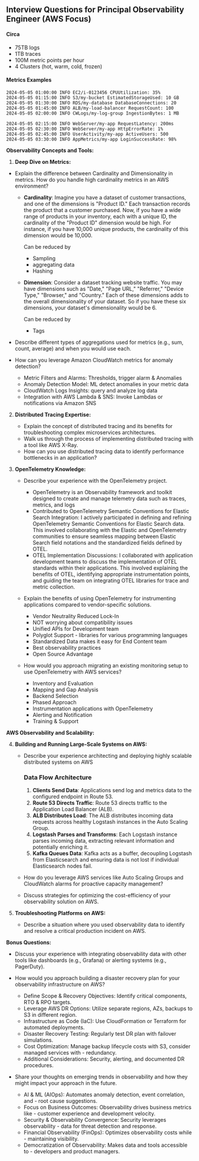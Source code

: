 ## Interview Questions for Principal Observability Engineer (AWS Focus)

#### Circa
- 75TB logs
- 1TB traces
- 100M metric points per hour
- 4 Clusters (hot, warm, cold, frozen)

#### Metrics Examples
```
2024-05-05 01:00:00 INFO EC2/i-0123456 CPUUtilization: 35%
2024-05-05 01:15:00 INFO S3/my-bucket EstimatedStorageUsed: 10 GB
2024-05-05 01:30:00 INFO RDS/my-database DatabaseConnections: 20
2024-05-05 01:45:00 INFO ALB/my-load-balancer RequestCount: 100
2024-05-05 02:00:00 INFO CWLogs/my-log-group IngestionBytes: 1 MB

2024-05-05 02:15:00 INFO WebServer/my-app RequestLatency: 200ms
2024-05-05 02:30:00 INFO WebServer/my-app HttpErrorRate: 1%
2024-05-05 02:45:00 INFO UserActivity/my-app ActiveUsers: 500
2024-05-05 03:30:00 INFO AppMetrics/my-app LoginSuccessRate: 98%

```

**Observability Concepts and Tools:**

1. **Deep Dive on Metrics:**
* Explain the difference between Cardinality and Dimensionality in metrics. How do you handle high cardinality metrics in an AWS environment?

    - **Cardinality**: Imagine you have a dataset of customer transactions, and one of the dimensions is "Product ID." Each transaction records the product that a customer purchased. Now, if you have a wide range of products in your inventory, each with a unique ID, the cardinality of the "Product ID" dimension would be high. For instance, if you have 10,000 unique products, the cardinality of this dimension would be 10,000.

        Can be reduced by 
        - Sampling
        - aggregating data
        - Hashing

    - **Dimension**: Consider a dataset tracking website traffic. You may have dimensions such as "Date," "Page URL," "Referrer," "Device Type," "Browser," and "Country." Each of these dimensions adds to the overall dimensionality of your dataset. So if you have these six dimensions, your dataset's dimensionality would be 6.

        Can be reduced by 
        - Tags

* Describe different types of aggregations used for metrics (e.g., sum, count, average) and when you would use each.
* How can you leverage Amazon CloudWatch metrics for anomaly detection?
    - Metric Filters and Alarms: Thresholds, trigger alarm & Anomalies
    - Anomaly Detection Model: ML detect anomalies in your metric data
    - CloudWatch Logs Insights: query and analyze log data
    - Integration with AWS Lambda & SNS: Invoke Lambdas or notifications via Amazon SNS

2. **Distributed Tracing Expertise:**
    * Explain the concept of distributed tracing and its benefits for troubleshooting complex microservices architectures.
    * Walk us through the process of implementing distributed tracing with a tool like AWS X-Ray. 
    * How can you use distributed tracing data to identify performance bottlenecks in an application?

3. **OpenTelemetry Knowledge:**
    * Describe your experience with the OpenTelemetry project.
        - OpenTelemetry is an Observability framework and toolkit designed to create and manage telemetry data such as traces, metrics, and logs
        - Contributed to OpenTelemetry Semantic Conventions for Elastic Search Integration: I actively participated in defining and refining OpenTelemetry Semantic Conventions for Elastic Search data. This involved collaborating with the Elastic and OpenTelemetry communities to ensure seamless mapping between Elastic Search field notations and the standardized fields defined by OTEL.
        - OTEL Implementation Discussions: I collaborated with application development teams to discuss the implementation of OTEL standards within their applications. This involved explaining the benefits of OTEL, identifying appropriate instrumentation points, and guiding the team on integrating OTEL libraries for trace and metric collection.
    * Explain the benefits of using OpenTelemetry for instrumenting applications compared to vendor-specific solutions.
        - Vendor Neutrality Reduced Lock-In
        - NOT worrying about compatibility issues
        - Unified APIs for Development team
        - Polyglot Support - libraries for various programming languages
        - Standardized Data makes it easy for End Content team
        - Best observability practices
        - Open Source Advantage


    * How would you approach migrating an existing monitoring setup to use OpenTelemetry with AWS services?
        - Inventory and Evaluation
        - Mapping and Gap Analysis
        - Backend Selection
        - Phased Approach
        - Instrumentation applications with OpenTelemetry
        - Alerting and Notification
        - Training & Support

**AWS Observability and Scalability:**

4. **Building and Running Large-Scale Systems on AWS:**
    * Describe your experience architecting and deploying highly scalable distributed systems on AWS

        ### Data Flow Architecture

        1. **Clients Send Data**: Applications send log and metrics data to the configured endpoint in Route 53.
        2. **Route 53 Directs Traffic**: Route 53 directs traffic to the Application Load Balancer (ALB).
        3. **ALB Distributes Load**: The ALB distributes incoming data requests across healthy Logstash instances in the Auto Scaling Group.
        4. **Logstash Parses and Transforms**: Each Logstash instance parses incoming data, extracting relevant information and potentially enriching it.
        5. **Kafka Queues Data**: Kafka acts as a buffer, decoupling Logstash from Elasticsearch and ensuring data is not lost if individual Elasticsearch nodes fail.


    * How do you leverage AWS services like Auto Scaling Groups and CloudWatch alarms for proactive capacity management?

    * Discuss strategies for optimizing the cost-efficiency of your observability solution on AWS.

5. **Troubleshooting Platforms on AWS:**
    * Describe a situation where you used observability data to identify and resolve a critical production incident on AWS.

**Bonus Questions:**

* Discuss your experience with integrating observability data with other tools like dashboards (e.g., Grafana) or alerting systems (e.g., PagerDuty).

* How would you approach building a disaster recovery plan for your observability infrastructure on AWS?
    - Define Scope & Recovery Objectives: Identify critical components, RTO & RPO targets.
    - Leverage AWS DR Options: Utilize separate regions, AZs, backups to S3 in different region.
    - Infrastructure as Code (IaC): Use CloudFormation or Terraform for automated deployments.
    - Disaster Recovery Testing: Regularly test DR plan with failover simulations.
    - Cost Optimization: Manage backup lifecycle costs with S3, consider managed services with - redundancy.
    - Additional Considerations: Security, alerting, and documented DR procedures.

* Share your thoughts on emerging trends in observability and how they might impact your approach in the future.
    - AI & ML (AIOps): Automates anomaly detection, event correlation, and - root cause suggestions.
    - Focus on Business Outcomes: Observability drives business metrics like - customer experience and development velocity.
    - Security & Observability Convergence: Security leverages observability - data for threat detection and response.
    - Financial Observability (FinOps): Optimizes observability costs while - maintaining visibility.
    - Democratization of Observability: Makes data and tools accessible to - developers and product managers.
